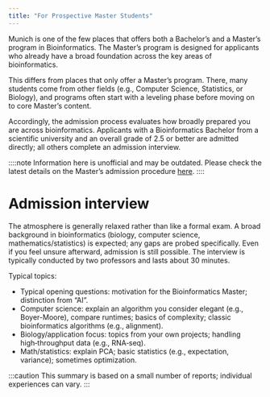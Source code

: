 ```yaml
---
title: "For Prospective Master Students"
---
```


Munich is one of the few places that offers both a Bachelor’s and a Master’s program in Bioinformatics. The Master’s program is designed for applicants who already have a broad foundation across the key areas of bioinformatics.

This differs from places that only offer a Master’s program. There, many students come from other fields (e.g., Computer Science, Statistics, or Biology), and programs often start with a leveling phase before moving on to core Master’s content.

Accordingly, the admission process evaluates how broadly prepared you are across bioinformatics. Applicants with a Bioinformatics Bachelor from a scientific university and an overall grade of 2.5 or better are admitted directly; all others complete an admission interview.

::::note
Information here is unofficial and may be outdated. Please check the latest details on the Master’s admission procedure [here](https://www.bio.ifi.lmu.de/studium/studiengaenge_bioinformatik/master/index.html).
::::

# Admission interview

The atmosphere is generally relaxed rather than like a formal exam. A broad background in bioinformatics (biology, computer science, mathematics/statistics) is expected; any gaps are probed specifically. Even if you feel unsure afterward, admission is still possible. The interview is typically conducted by two professors and lasts about 30 minutes.

Typical topics:

- Typical opening questions: motivation for the Bioinformatics Master; distinction from “AI”.
- Computer science: explain an algorithm you consider elegant (e.g., Boyer-Moore), compare runtimes; basics of complexity; classic bioinformatics algorithms (e.g., alignment).
- Biology/application focus: topics from your own projects; handling high‑throughput data (e.g., RNA‑seq).
- Math/statistics: explain PCA; basic statistics (e.g., expectation, variance); sometimes optimization.

:::caution
This summary is based on a small number of reports; individual experiences can vary.
::: 
